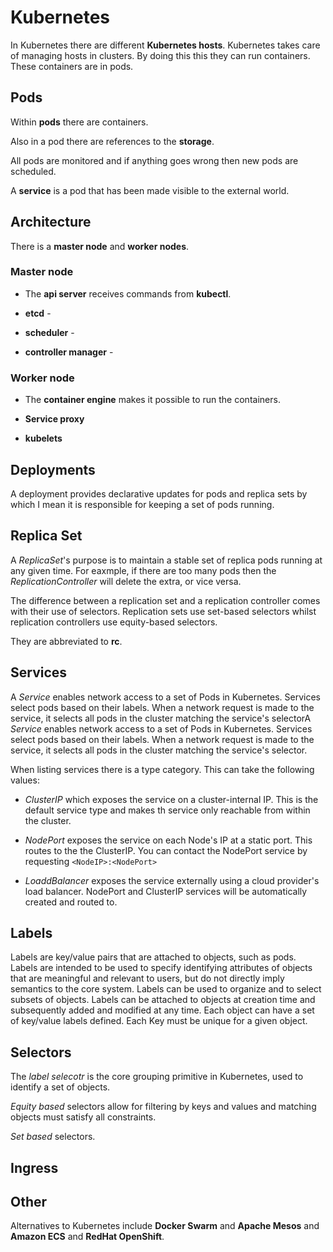# Kubernetes

In Kubernetes there are different **Kubernetes hosts**. Kubernetes takes care of managing hosts in clusters. By doing this this they can run containers. These containers are in pods.

## Pods

Within **pods** there are containers.

Also in a pod there are references to the **storage**.

All pods are monitored and if anything goes wrong then new pods are scheduled.

A **service** is a pod that has been made visible to the external world.

## Architecture

There is a **master node** and **worker nodes**.

### Master node

* The **api server** receives commands from **kubectl**.

* **etcd** -

* **scheduler** -

* **controller manager** -

### Worker node

* The **container engine** makes it possible to run the containers.

* **Service proxy**

* **kubelets**

## Deployments

A deployment provides declarative updates for pods and replica sets by which I mean it is responsible for keeping a set of pods running.


## Replica Set

A *ReplicaSet*'s purpose is to maintain a stable set of replica pods running at any given time. For eaxmple, if there are too many pods then the *ReplicationController* will delete the extra, or vice versa. 

The difference between a replication set and a replication controller comes with their use of selectors. Replication sets use set-based selectors whilst replication controllers use equity-based selectors.

They are abbreviated to **rc**.

## Services

A *Service* enables network access to a set of Pods in Kubernetes. Services select pods based on their labels. When a network request is made to the service, it selects all pods in the cluster matching the service's selectorA *Service* enables network access to a set of Pods in Kubernetes. Services select pods based on their labels. When a network request is made to the service, it selects all pods in the cluster matching the service's selector.

When listing services there is a type category. This can take the following values:

* *ClusterIP* which exposes the service on a cluster-internal IP. This is the default service type and makes th service only reachable from within the cluster. 

* *NodePort* exposes the service on each Node's IP at a static port. This routes to the the ClusterIP. You can contact the NodePort service by requesting `<NodeIP>:<NodePort>`

* *LoaddBalancer* exposes the service externally using a cloud provider's load balancer. NodePort and ClusterIP services will be automatically created and routed to.

## Labels

Labels are key/value pairs that are attached to objects, such as pods. Labels are intended to be used to specify identifying attributes of objects that are meaningful and relevant to users, but do not directly imply semantics to the core system. Labels can be used to organize and to select subsets of objects. Labels can be attached to objects at creation time and subsequently added and modified at any time. Each object can have a set of key/value labels defined. Each Key must be unique for a given object.

## Selectors

The *label selecotr* is the core grouping primitive in Kubernetes, used to identify a set of objects.

*Equity based* selectors allow for filtering by keys and values and matching objects must satisfy all constraints.

*Set based* selectors.

## Ingress



## Other

Alternatives to Kubernetes include **Docker Swarm** and **Apache Mesos** and **Amazon ECS** and **RedHat OpenShift**.
